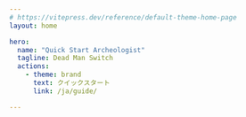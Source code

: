 ```yaml
---
# https://vitepress.dev/reference/default-theme-home-page
layout: home

hero:
  name: "Quick Start Archeologist"
  tagline: Dead Man Switch
  actions:
    - theme: brand
      text: クイックスタート
      link: /ja/guide/

---
```


